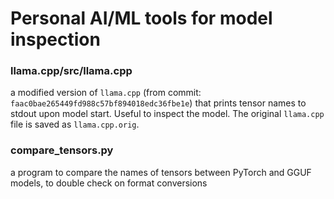 # Personal AI/ML tools for model inspection


### llama.cpp/src/llama.cpp
a modified version of `llama.cpp` (from commit: `faac0bae265449fd988c57bf894018edc36fbe1e`) that prints tensor names to stdout upon model start. Useful to inspect the model. The original `llama.cpp` file is saved as `llama.cpp.orig`.


### compare_tensors.py
a program to compare the names of tensors between PyTorch and GGUF models, to double check on format conversions

